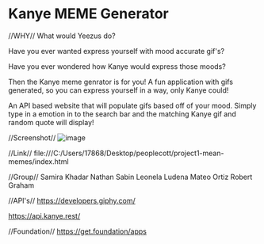 # Kanye MEME Generator
//WHY//
What would Yeezus do?

Have you ever wanted express yourself with mood accurate gif's?

Have you ever wondered how Kanye would express those moods?

Then the Kanye meme genrator is for you! A fun application with gifs generated, so you can express yourself in a way, only Kanye could!

An API based website that will populate gifs based off of your mood. Simply type in a emotion in to the search bar and the matching Kanye gif and random quote will display!

//Screenshot//
![image](https://user-images.githubusercontent.com/126196331/236360142-918dd12d-8b71-4287-bfb8-a951ea5eb92f.png)


//Link//
file:///C:/Users/17868/Desktop/peoplecott/project1-mean-memes/index.html



//Group//
Samira Khadar
Nathan Sabin
Leonela Ludena
Mateo Ortiz
Robert Graham



//API's//
https://developers.giphy.com/ 

https://api.kanye.rest/


//Foundation//
https://get.foundation/apps
